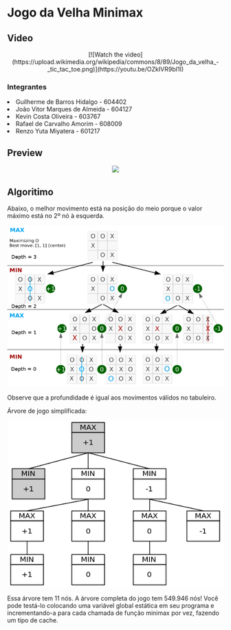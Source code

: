 # Jogo da Velha Minimax

## Video
<p align="center">
[![Watch the video](https://upload.wikimedia.org/wikipedia/commons/8/89/Jogo_da_velha_-_tic_tac_toe.png)](https://youtu.be/OZkIVR9bI1I)
</p>

<h3>Integrantes</h3>
<li>Guilherme de Barros Hidalgo - 604402</li>
<li>João Vitor Marques de Almeida - 604127</li>
<li>Kevin Costa Oliveira - 603767</li>
<li>Rafael de Carvalho Amorim - 608009</li>
<li>Renzo Yuta Miyatera - 601217</li>

## Preview
<p align="center">
	<img src="preview/jogando.gif"></img>
</p>

## Algoritimo
Abaixo, o melhor movimento está na posição do meio porque o valor máximo está no 2º nó à esquerda.
<p align="center">
	<img src="preview/tic-tac-toe-minimax-game-tree.png"></img>
</p>

Observe que a profundidade é igual aos movimentos válidos no tabuleiro.

Árvore de jogo simplificada:
<p align="center">
	<img src="preview/simplified-g-tree.png"></img>
</p>

Essa árvore tem 11 nós. A árvore completa do jogo tem 549.946 nós! Você pode testá-lo colocando uma variável global estática em seu programa e incrementando-a para cada chamada de função minimax por vez, fazendo um tipo de cache.
